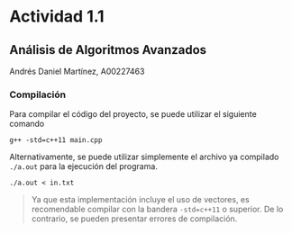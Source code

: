 # Actividad 1.1
## Análisis de Algoritmos Avanzados 

Andrés Daniel Martínez, A00227463

### Compilación
Para compilar el código del proyecto, se puede utilizar el siguiente  comando 

```
g++ -std=c++11 main.cpp
```

Alternativamente, se puede utilizar simplemente el archivo ya compilado `./a.out` para la ejecución del programa.

```
./a.out < in.txt
```


> Ya que esta implementación incluye el uso de vectores, es recomendable compilar con la bandera `-std=c++11` o superior. De lo contrario, se pueden presentar errores de compilación.